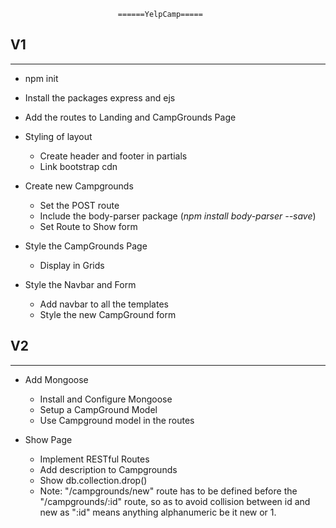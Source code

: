                             ======YelpCamp=====
## V1
<hr>

* npm init
* Install the packages express and ejs
* Add the routes to Landing and CampGrounds Page
* Styling of layout
    * Create header and footer in partials
    * Link bootstrap cdn
* Create new Campgrounds
    * Set the POST route
    * Include the body-parser package (<em>npm install body-parser --save</em>)
    * Set Route to Show form

* Style the CampGrounds Page
    * Display in Grids
* Style the Navbar and Form
    * Add navbar to all the templates
    * Style the new CampGround form

## V2
<hr>

* Add Mongoose
    * Install and Configure Mongoose
    * Setup a CampGround Model
    * Use Campground model in the routes

* Show Page
    * Implement RESTful Routes
    * Add description to Campgrounds
    * Show db.collection.drop()
    * Note: "/campgrounds/new" route has to be defined before the "/campgrounds/:id" route, so as to avoid collision between id and new
    as ":id" means anything alphanumeric be it new or 1.